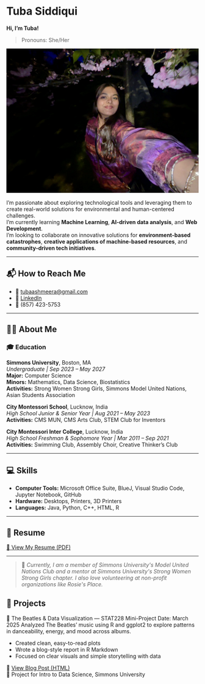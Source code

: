 # Tuba Siddiqui

**Hi, I’m Tuba!**  
> Pronouns: She/Her

![Tuba Siddiqui](CB4E336E-863A-4404-BA9C-5E28853736AF_1_105_c.jpeg)

I’m passionate about exploring technological tools and leveraging them to create real-world solutions for environmental and human-centered challenges.  
I’m currently learning **Machine Learning**, **AI-driven data analysis**, and **Web Development**.  
I’m looking to collaborate on innovative solutions for **environment-based catastrophes**, **creative applications of machine-based resources**, and **community-driven tech initiatives**.

---

## 📬 How to Reach Me

- 📧 tubaashmeera@gmail.com  
- 🔗 [LinkedIn](https://www.linkedin.com/in/-tubasiddiqui)  
- 📱 (857) 423-5753  

---

## 👩‍🎓 About Me

### 🎓 Education

**Simmons University**, Boston, MA  
*Undergraduate | Sep 2023 – May 2027*  
**Major:** Computer Science  
**Minors:** Mathematics, Data Science, Biostatistics  
**Activities:** Strong Women Strong Girls, Simmons Model United Nations, Asian Students Association  

**City Montessori School**, Lucknow, India  
*High School Junior & Senior Year | Aug 2021 – May 2023*  
**Activities:** CMS MUN, CMS Arts Club, STEM Club for Inventors  

**City Montessori Inter College**, Lucknow, India  
*High School Freshman & Sophomore Year | Mar 2011 – Sep 2021*  
**Activities:** Swimming Club, Assembly Choir, Creative Thinker’s Club  

---

## 💻 Skills

- **Computer Tools:** Microsoft Office Suite, BlueJ, Visual Studio Code, Jupyter Notebook, GitHub  
- **Hardware:** Desktops, Printers, 3D Printers  
- **Languages:** Java, Python, C++, HTML, R  

---

## 📄 Resume

[📄 View My Resume (PDF)](TubaS_Resume.pdf)

---

> 🌸 *Currently, I am a member of Simmons University's Model United Nations Club and a mentor at Simmons University's Strong Women Strong Girls chapter. I also love volunteering at non-profit organizations like Rosie's Place.*


## 🚀 Projects
🎵 The Beatles & Data Visualization — STAT228 Mini-Project
Date: March 2025
Analyzed The Beatles’ music using R and ggplot2 to explore patterns in danceability, energy, and mood across albums.

- Created clean, easy-to-read plots  
- Wrote a blog-style report in R Markdown  
- Focused on clear visuals and simple storytelling with data  

🔗 [View Blog Post (HTML)](https://binarytown.github.io/my_portfolio/The-Beatles.html)  
📁 Project for Intro to Data Science, Simmons University
